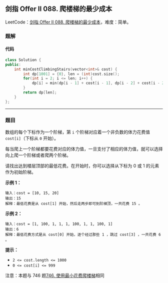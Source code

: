 ## 剑指 Offer II 088. 爬楼梯的最少成本

LeetCode：[剑指 Offer II 088. 爬楼梯的最少成本](https://leetcode.cn/problems/GzCJIP/)，难度：简单。

### 题解

#### 代码

```c++
class Solution {
public:
    int minCostClimbingStairs(vector<int>& cost) {
        int dp[1001] = {0}, len = (int)cost.size();
        for(int i = 2; i <= len; i++) {
            dp[i] = min(dp[i - 1] + cost[i - 1], dp[i - 2] + cost[i - 2]);
        }
        return dp[len];
    }
};
```



---



### 题目

数组的每个下标作为一个阶梯，第 `i` 个阶梯对应着一个非负数的体力花费值 `cost[i]`（下标从 `0` 开始）。

每当爬上一个阶梯都要花费对应的体力值，一旦支付了相应的体力值，就可以选择向上爬一个阶梯或者爬两个阶梯。

请找出达到楼层顶部的最低花费。在开始时，你可以选择从下标为 0 或 1 的元素作为初始阶梯。

 

**示例 1：**

```
输入：cost = [10, 15, 20]
输出：15
解释：最低花费是从 cost[1] 开始，然后走两步即可到阶梯顶，一共花费 15 。
```

 **示例 2：**

```
输入：cost = [1, 100, 1, 1, 1, 100, 1, 1, 100, 1]
输出：6
解释：最低花费方式是从 cost[0] 开始，逐个经过那些 1 ，跳过 cost[3] ，一共花费 6 。
```

 

**提示：**

- `2 <= cost.length <= 1000`
- `0 <= cost[i] <= 999`

 

注意：本题与 746 题[746. 使用最小花费爬楼梯](https://leetcode-cn.com/problems/min-cost-climbing-stairs/)相同


